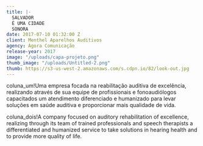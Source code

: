 ```yaml
---
title: |-
  SALVADOR
  É UMA CIDADE
  SONORA
date: 2017-07-10 01:32:00 Z
client: Menthel Aparelhos Auditivos
agency: Ágora Comunicação
release-year: 2017
image: "/uploads/capa-projeto.png"
thumb_image: "/uploads/Untitled-2.png"
thumb: https://s3-us-west-2.amazonaws.com/s.cdpn.io/82/look-out.jpg
---
```


coluna_um!Uma empresa focada na reabilitação auditiva de excelência, realizando através de sua equipe de profissionais e fonoaudiólogos capacitados um atendimento diferenciado e humanizado para levar soluções em saúde auditiva e proporcionar mais qualidade de vida.

coluna_dois!A company focused on auditory rehabilitation of excellence, realizing through its team of trained professionals and speech therapists a differentiated and humanized service to take solutions in hearing health and to provide more quality of life.